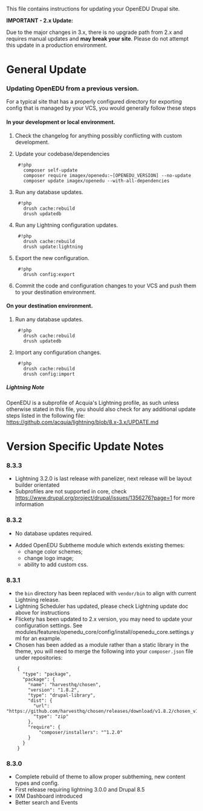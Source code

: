 This file contains instructions for updating your OpenEDU Drupal site.

**IMPORTANT - 2.x Update:**

Due to the major changes in 3.x, there is no upgrade path from 2.x and requires 
manual updates and **may break your site**. Please do not attempt this update in
a production environment.

# General Update
### Updating OpenEDU from a previous version.
For a typical site that has a properly configured directory for exporting config
that is managed by your VCS, you would generally follow these steps

#### In your development or local environment.

1. Check the changelog for anything possibly conflicting with custom development.

2. Update your codebase/dependencies
        
        #!php
          composer self-update
          composer require imagex/openedu:~[OPENEDU_VERSION] --no-update
          composer update imagex/openedu --with-all-dependencies
        
3. Run any database updates.
  
        #!php
          drush cache:rebuild
          drush updatedb


4. Run any Lightning configuration updates.

        #!php
          drush cache:rebuild
          drush update:lightning

5. Export the new configuration.
  
        #!php
          drush config:export

6. Commit the code and configuration changes to your VCS and push them to your
   destination environment.
  
#### On your destination environment.

1. Run any database updates.
  
        #!php          
          drush cache:rebuild
          drush updatedb

2. Import any configuration changes.
  
        #!php
          drush cache:rebuild
          drush config:import

##### Lightning Note
OpenEDU is a subprofile of Acquia's Lightning profile, as such unless otherwise stated
in this file, you should also check for any additional update steps listed in the following file:
https://github.com/acquia/lightning/blob/8.x-3.x/UPDATE.md

# Version Specific Update Notes

### 8.3.3
* Lightning 3.2.0 is last release with panelizer, next release will be layout builder orientated
* Subprofiles are not supported in core, check https://www.drupal.org/project/drupal/issues/1356276?page=1 for more information

### 8.3.2
* No database updates required.
+ Added OpenEDU Subtheme module which extends existing themes:
    * change color schemes;
    * change logo image;
    * ability to add custom css.

### 8.3.1
* the `bin` directory has been replaced with `vendor/bin` to align with current Lightning release.
* Lightning Scheduler has updated, please check Lightning update doc above
 for instructions
* Flickety has been updated to 2.x version, you may need to update your configuration settings. See modules/features/openedu_core/config/install/openedu_core.settings.yml for an example. 
* Chosen has been added as a module rather than a static library in the theme, you
will need to merge the following into your `composer.json` file under repositories: 

```
    {
      "type": "package",
      "package": {
        "name": "harvesthq/chosen",
        "version": "1.8.2",
        "type": "drupal-library",
        "dist": {
          "url": "https://github.com/harvesthq/chosen/releases/download/v1.8.2/chosen_v1.8.2.zip",
          "type": "zip"
        },
        "require": {
            "composer/installers": "^1.2.0"
        }
      }
    }
```

### 8.3.0
* Complete rebuild of theme to allow proper subtheming, new content types and config.
* First release requiring lightning 3.0.0 and Drupal 8.5
* IXM Dashboard introduced
* Better search and Events
